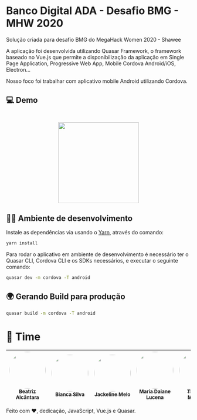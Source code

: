 # Banco Digital ADA - Desafio BMG - MHW 2020

Solução criada para desafio BMG do MegaHack Women 2020 - Shawee

A aplicação foi desenvolvida utilizando Quasar Framework, o framework baseado no Vue.js que permite a disponibilização da aplicação em Single Page Application, Progressive Web App, Mobile Cordova Android/iOS, Electron...

Nosso foco foi trabalhar com aplicativo mobile Android utilizando Cordova.

## 💻 Demo

<h1 align="center">
    <img src="#" width="220px" />
</h1>


## 👩‍💻 Ambiente de desenvolvimento

Instale as dependências via usando o [Yarn](https://yarnpkg.com/pt-BR/), através do comando:

```bash
yarn install
```

Para rodar o aplicativo em ambiente de desenvolvimento é necessário ter o Quasar CLI, Cordova CLI e os SDKs necessários, e executar o seguinte comando:

```sh
quasar dev -m cordova -T android
```

## 🌍 Gerando Build para produção

```sh
quasar build -m cordova -T android
```

# 👥 Time

| [<img style="border-radius: 50%;" src="https://media-exp1.licdn.com/dms/image/C4D03AQGM1JnrJaQYYA/profile-displayphoto-shrink_200_200/0?e=1604534400&v=beta&t=RWZlSHDEPlpw5eTf5ZRGaWn-IMVTRduhVmP4h71Zx-Q" width="100px;"/><br /><sub><b>Beatriz Alcântara</b></sub>](https://www.linkedin.com/in/beatriz-alcantara-a2b2b5177/) | [<img style="border-radius: 50%;" src="https://media-exp1.licdn.com/dms/image/C4E03AQFVHvNkyLoSfg/profile-displayphoto-shrink_200_200/0?e=1604534400&v=beta&t=LSBVO-6c9rFQQwpckJO7Wb6b1eqrN0uPcvvdC3IZdBw" width="100px;"/><br /><sub><b>Bianca Silva</b></sub>](https://www.linkedin.com/in/biancassilva/) | [<img style="border-radius: 50%;" src="https://media-exp1.licdn.com/dms/image/C5603AQGoeY_PgaZD-Q/profile-displayphoto-shrink_200_200/0?e=1604534400&v=beta&t=Jw1wKaP7L0rPpymV0cwOv6r7Ki5s_0qlBqMsWlQP3qc" width="100px;"/><br /><sub><b>Jackeline Melo</b></sub>](https://www.linkedin.com/in/jackeline-melo/) | [<img style="border-radius: 50%;" src="https://media-exp1.licdn.com/dms/image/C4D35AQHIYt69ebyzDg/profile-framedphoto-shrink_200_200/0?e=1599404400&v=beta&t=wft6cH41655atQ8ZaM9ZdXr-aWDrnLlW1UKDnSueco8" width="100px;"/><br /><sub><b>Maria Daiane Lucena</b></sub>](https://github.com/TiagoDanin) | [<img style="border-radius: 50%;" src="https://media-exp1.licdn.com/dms/image/C4E03AQFharAxSdQi-w/profile-displayphoto-shrink_200_200/0?e=1604534400&v=beta&t=F-PfB3iqP5Kmq3JNIsyTT7-ZhbZ_qkpy0AbXTUYJb_A" width="100px;"/><br /><sub><b>Thayana Mamoré</b></sub>](https://www.linkedin.com/in/thayanacmamore/) |
| :---: | :---: | :---: | :---: | :---: |

Feito com ❤️, dedicação, JavaScript, Vue.js e Quasar.
